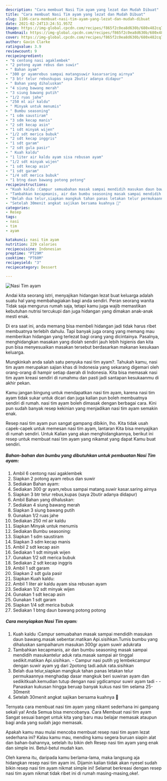 ```yaml
---
description: "Cara membuat Nasi Tim ayam yang lezat dan Mudah Dibuat"
title: "Cara membuat Nasi Tim ayam yang lezat dan Mudah Dibuat"
slug: 1106-cara-membuat-nasi-tim-ayam-yang-lezat-dan-mudah-dibuat
date: 2021-02-24T13:24:51.957Z
image: https://img-global.cpcdn.com/recipes/f865f2c0ea8d630b/680x482cq70/nasi-tim-ayam-foto-resep-utama.jpg
thumbnail: https://img-global.cpcdn.com/recipes/f865f2c0ea8d630b/680x482cq70/nasi-tim-ayam-foto-resep-utama.jpg
cover: https://img-global.cpcdn.com/recipes/f865f2c0ea8d630b/680x482cq70/nasi-tim-ayam-foto-resep-utama.jpg
author: Gavin Clarke
ratingvalue: 3.9
reviewcount: 9
recipeingredient:
- "6 centong nasi agaklembek"
- "2 potong ayam rebus dan suwir"
- " Bahan ayam"
- "300 gr ayamrebus sampai matangsuwir kasarsaring airnya"
- "3 btr telur rebuskupas saya 2butir adanya didapur"
- " Bahan yang dihaluskan"
- "4 siung bawang merah"
- "3 siung bawang putih"
- "1/2 ruas jahe"
- "250 ml air kaldu"
- " Minyak untuk menumis"
- " Bumbu seasoning"
- "1 sdm saustiram"
- "3 sdm kecap manis"
- "2 sdt kecap asin"
- "1 sdt minyak wijen"
- "1/2 sdt merica bubuk"
- "2 sdt kecap inggris"
- "1 sdt garam"
- "2 sdt gula pasir"
- " Kuah kaldu"
- "1 liter air kaldu ayam sisa rebusan ayam"
- "1/2 sdt minyak wijen"
- "1 sdt kecap asin"
- "1 sdt garam"
- "1/4 sdt merica bubuk"
- "1 btng daun bawang potong potong"
recipeinstructions:
- "Kuah kaldu :Campur semuabahan masak sampai mendidih masukan daun bawang.masak sebentar.matikan Api.sisihkan.Tumis bumbu yang dihaluskan sampaiharum masukan 300gr ayam suwir adukrata"
- "Tambahkan kecapmanis, air dan bumbu seasoning masak sampai mendidih masukantelur aduk rata.masak sampai air tinggal sedikit.matikan Api.sisihkan. Campur nasi putih yg lembekcampur dengan suwir ayam yg dari 2potong tadi.aduk rata.sisihkan"
- "Belah dua telur,siapkan mangkuk tahan panas letakan telur permukaannya menghadap dasar mangkuk beri suwiran ayam dan sedikitkuah.kemudian tutup dengan nasi ygdicampur suwir ayam tadi -Panaskan kukusan hingga beruap banyak kukus nasi tim selama 25-30menit"
- "Setelah 30menit angkat sajikan bersama kuahnya 🤤"
categories:
- Resep
tags:
- nasi
- tim
- ayam

katakunci: nasi tim ayam 
nutrition: 229 calories
recipecuisine: Indonesian
preptime: "PT29M"
cooktime: "PT60M"
recipeyield: "3"
recipecategory: Dessert

---
```



![Nasi Tim ayam](https://img-global.cpcdn.com/recipes/f865f2c0ea8d630b/680x482cq70/nasi-tim-ayam-foto-resep-utama.jpg)

Andai kita seorang istri, menyajikan hidangan lezat buat keluarga adalah suatu hal yang membahagiakan bagi anda sendiri. Peran seorang  wanita Tidak saja mengurus rumah saja, tetapi kamu juga wajib memastikan kebutuhan nutrisi tercukupi dan juga hidangan yang dimakan anak-anak mesti enak.

Di era  saat ini, anda memang bisa membeli hidangan jadi tidak harus ribet membuatnya terlebih dahulu. Tapi banyak juga orang yang memang mau memberikan hidangan yang terlezat bagi orang yang dicintainya. Pasalnya, menghidangkan masakan yang diolah sendiri jauh lebih higienis dan kita pun bisa menyesuaikan masakan tersebut berdasarkan makanan kesukaan keluarga. 



Mungkinkah anda salah satu penyuka nasi tim ayam?. Tahukah kamu, nasi tim ayam merupakan sajian khas di Indonesia yang sekarang digemari oleh orang-orang di hampir setiap daerah di Indonesia. Kita bisa memasak nasi tim ayam kreasi sendiri di rumahmu dan pasti jadi santapan kesukaanmu di akhir pekan.

Kamu jangan bingung untuk mendapatkan nasi tim ayam, karena nasi tim ayam tidak sukar untuk dicari dan juga kalian pun boleh membuatnya sendiri di rumah. nasi tim ayam boleh dimasak dengan berbagai cara. Kini pun sudah banyak resep kekinian yang menjadikan nasi tim ayam semakin enak.

Resep nasi tim ayam pun sangat gampang dibikin, lho. Kita tidak usah capek-capek untuk memesan nasi tim ayam, lantaran Kita bisa menyajikan di rumah sendiri. Untuk Kalian yang akan menghidangkannya, berikut ini resep untuk membuat nasi tim ayam yang nikamat yang dapat Kamu buat sendiri.

<!--inarticleads1-->

##### Bahan-bahan dan bumbu yang dibutuhkan untuk pembuatan Nasi Tim ayam:

1. Ambil 6 centong nasi agaklembek
1. Siapkan 2 potong ayam rebus dan suwir
1. Sediakan  Bahan ayam:
1. Sediakan 300 gr ayam,rebus sampai matang.suwir kasar.saring airnya
1. Siapkan 3 btr telur rebus,kupas (saya 2butir adanya didapur)
1. Ambil  Bahan yang dihaluskan:
1. Sediakan 4 siung bawang merah
1. Siapkan 3 siung bawang putih
1. Gunakan 1/2 ruas jahe
1. Sediakan 250 ml air kaldu
1. Siapkan  Minyak untuk menumis
1. Sediakan  Bumbu seasoning:
1. Siapkan 1 sdm saustiram
1. Siapkan 3 sdm kecap manis
1. Ambil 2 sdt kecap asin
1. Sediakan 1 sdt minyak wijen
1. Gunakan 1/2 sdt merica bubuk
1. Sediakan 2 sdt kecap inggris
1. Ambil 1 sdt garam
1. Siapkan 2 sdt gula pasir
1. Siapkan  Kuah kaldu:
1. Ambil 1 liter air kaldu ayam sisa rebusan ayam
1. Sediakan 1/2 sdt minyak wijen
1. Gunakan 1 sdt kecap asin
1. Gunakan 1 sdt garam
1. Siapkan 1/4 sdt merica bubuk
1. Sediakan 1 btng daun bawang potong potong




<!--inarticleads2-->

##### Cara menyiapkan Nasi Tim ayam:

1. Kuah kaldu :Campur semuabahan masak sampai mendidih masukan daun bawang.masak sebentar.matikan Api.sisihkan.Tumis bumbu yang dihaluskan sampaiharum masukan 300gr ayam suwir adukrata
1. Tambahkan kecapmanis, air dan bumbu seasoning masak sampai mendidih masukantelur aduk rata.masak sampai air tinggal sedikit.matikan Api.sisihkan. - Campur nasi putih yg lembekcampur dengan suwir ayam yg dari 2potong tadi.aduk rata.sisihkan
1. Belah dua telur,siapkan mangkuk tahan panas letakan telur permukaannya menghadap dasar mangkuk beri suwiran ayam dan sedikitkuah.kemudian tutup dengan nasi ygdicampur suwir ayam tadi - -Panaskan kukusan hingga beruap banyak kukus nasi tim selama 25-30menit
1. Setelah 30menit angkat sajikan bersama kuahnya 🤤




Ternyata cara membuat nasi tim ayam yang nikamt sederhana ini gampang sekali ya! Anda Semua bisa mencobanya. Cara Membuat nasi tim ayam Sangat sesuai banget untuk kita yang baru mau belajar memasak ataupun bagi anda yang sudah jago memasak.

Apakah kamu mau mulai mencoba membuat resep nasi tim ayam lezat sederhana ini? Kalau kamu mau, mending kamu segera buruan siapin alat dan bahan-bahannya, setelah itu bikin deh Resep nasi tim ayam yang enak dan simple ini. Betul-betul mudah kan. 

Oleh karena itu, daripada kamu berlama-lama, maka langsung aja hidangkan resep nasi tim ayam ini. Dijamin kalian tiidak akan nyesel sudah bikin resep nasi tim ayam nikmat simple ini! Selamat berkreasi dengan resep nasi tim ayam nikmat tidak ribet ini di rumah masing-masing,oke!.


